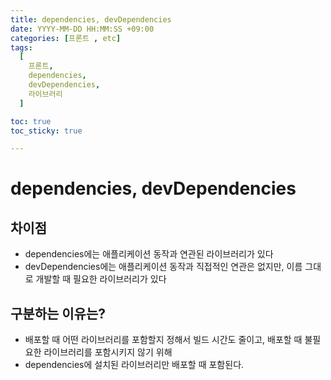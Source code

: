 ```yaml
---
title: dependencies, devDependencies
date: YYYY-MM-DD HH:MM:SS +09:00
categories: [프론트 , etc]
tags:
  [
    프론트,
    dependencies,
    devDependencies,
    라이브러리
  ]

toc: true
toc_sticky: true

---
```


# dependencies, devDependencies

## 차이점

- dependencies에는 애플리케이션 동작과 연관된 라이브러리가 있다
- devDependencies에는 애플리케이션 동작과 직접적인 연관은 없지만, 이름 그대로 개발할 때 필요한 라이브러리가 있다

## 구분하는 이유는?

- 배포할 때 어떤 라이브러리를 포함할지 정해서 빌드 시간도 줄이고, 배포할 때 불필요한 라이브러리를 포함시키지 않기 위해
- dependencies에 설치된 라이브러리만 배포할 때 포함된다.